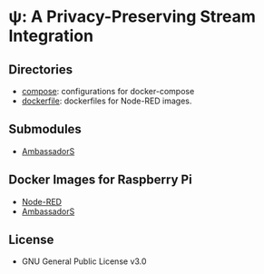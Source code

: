 &#x03C8;: A Privacy-Preserving Stream Integration
==================================================

Directories
-------------
  * [compose](./compose/README.md): configurations for docker-compose
  * [dockerfile](./dockerfile/README.md): dockerfiles for Node-RED images.


Submodules
------------
  * [AmbassadorS](https://github.com/jkawamoto/ambassadors)


Docker Images for Raspberry Pi
--------------------------------
  * [Node-RED](https://hub.docker.com/r/jkawamoto/rpi-node-red/)
  * [AmbassadorS](https://hub.docker.com/r/jkawamoto/rpi-ambassadors/)

License
--------
 * GNU General Public License v3.0
